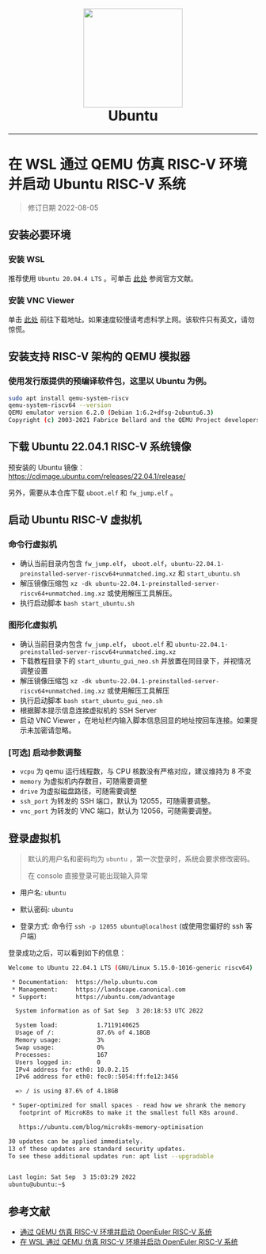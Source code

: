 
<h1 align="center">
  <img src="https://assets.ubuntu.com/v1/29985a98-ubuntu-logo32.png" width="200">
  <br>Ubuntu<br>
</h1>

---

# 在 WSL 通过 QEMU 仿真 RISC-V 环境并启动 Ubuntu RISC-V 系统

> 修订日期 2022-08-05

## 安装必要环境

### 安装 WSL

推荐使用 `Ubuntu 20.04.4 LTS` 。可单击 [此处](https://docs.microsoft.com/zh-cn/windows/wsl/install) 参阅官方文献。

### 安装 VNC Viewer

单击 [此处](https://www.realvnc.com/en/connect/download/viewer/) 前往下载地址。如果速度较慢请考虑科学上网。该软件只有英文，请勿惊慌。

## 安装支持 RISC-V 架构的 QEMU 模拟器

### 使用发行版提供的预编译软件包，这里以 Ubuntu 为例。

```bash
sudo apt install qemu-system-riscv
qemu-system-riscv64 --version
QEMU emulator version 6.2.0 (Debian 1:6.2+dfsg-2ubuntu6.3)
Copyright (c) 2003-2021 Fabrice Bellard and the QEMU Project developers
```

## 下载 Ubuntu 22.04.1 RISC-V 系统镜像

预安装的 Ubuntu 镜像：https://cdimage.ubuntu.com/releases/22.04.1/release/

另外，需要从本仓库下载 `uboot.elf` 和 `fw_jump.elf` 。

## 启动 Ubuntu RISC-V 虚拟机

### 命令行虚拟机

- 确认当前目录内包含 `fw_jump.elf`， `uboot.elf`，`ubuntu-22.04.1-preinstalled-server-riscv64+unmatched.img.xz` 和 `start_ubuntu.sh`
- 解压镜像压缩包 `xz -dk ubuntu-22.04.1-preinstalled-server-riscv64+unmatched.img.xz` 或使用解压工具解压。
- 执行启动脚本 `bash start_ubuntu.sh`

### 图形化虚拟机


- 确认当前目录内包含 `fw_jump.elf`， `uboot.elf` 和 `ubuntu-22.04.1-preinstalled-server-riscv64+unmatched.img.xz`
- 下载教程目录下的 `start_ubuntu_gui_neo.sh` 并放置在同目录下，并视情况调整设置
- 解压镜像压缩包 `xz -dk ubuntu-22.04.1-preinstalled-server-riscv64+unmatched.img.xz` 或使用解压工具解压
- 执行启动脚本 `bash start_ubuntu_gui_neo.sh`
- 根据脚本提示信息连接虚拟机的 SSH Server
- 启动 VNC Viewer ，在地址栏内输入脚本信息回显的地址按回车连接。如果提示未加密请忽略。

### [可选] 启动参数调整

- `vcpu` 为 qemu 运行线程数，与 CPU 核数没有严格对应，建议维持为 8 不变
- `memory` 为虚拟机内存数目，可随需要调整
- `drive` 为虚拟磁盘路径，可随需要调整
- `ssh_port` 为转发的 SSH 端口，默认为 12055，可随需要调整。
- `vnc_port` 为转发的 VNC 端口，默认为 12056，可随需要调整。

## 登录虚拟机

> 默认的用户名和密码均为 `ubuntu` ，第一次登录时，系统会要求修改密码。
>
> 在 console 直接登录可能出现输入异常

- 用户名: `ubuntu`
- 默认密码: `ubuntu`

- 登录方式: 命令行 `ssh -p 12055 ubuntu@localhost` (或使用您偏好的 ssh 客户端)

登录成功之后，可以看到如下的信息：

```bash
Welcome to Ubuntu 22.04.1 LTS (GNU/Linux 5.15.0-1016-generic riscv64)

 * Documentation:  https://help.ubuntu.com
 * Management:     https://landscape.canonical.com
 * Support:        https://ubuntu.com/advantage

  System information as of Sat Sep  3 20:18:53 UTC 2022

  System load:           1.7119140625
  Usage of /:            87.6% of 4.18GB
  Memory usage:          3%
  Swap usage:            0%
  Processes:             167
  Users logged in:       0
  IPv4 address for eth0: 10.0.2.15
  IPv6 address for eth0: fec0::5054:ff:fe12:3456

  => / is using 87.6% of 4.18GB

 * Super-optimized for small spaces - read how we shrank the memory
   footprint of MicroK8s to make it the smallest full K8s around.

   https://ubuntu.com/blog/microk8s-memory-optimisation

30 updates can be applied immediately.
13 of these updates are standard security updates.
To see these additional updates run: apt list --upgradable


Last login: Sat Sep  3 15:03:29 2022
ubuntu@ubuntu:~$
```

## 参考文献

- [通过 QEMU 仿真 RISC-V 环境并启动 OpenEuler RISC-V 系统](https://github.com/openeuler-mirror/RISC-V/blob/master/doc/tutorials/vm-qemu-oErv.md)
- [在 WSL 通过 QEMU 仿真 RISC-V 环境并启动 OpenEuler RISC-V 系统](https://github.com/ArielHeleneto/Work-PLCT/blob/master/qemuOnWSL/ReadMe.md)
